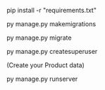 pip install -r "requirements.txt"

py manage.py makemigrations

py manage.py migrate

py manage.py createsuperuser 

(Create your Product data)

py manage.py runserver